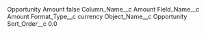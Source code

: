 <?xml version="1.0" encoding="UTF-8"?>
<CustomMetadata xmlns="http://soap.sforce.com/2006/04/metadata" xmlns:xsi="http://www.w3.org/2001/XMLSchema-instance" xmlns:xsd="http://www.w3.org/2001/XMLSchema">
    <label>Opportunity Amount</label>
    <protected>false</protected>
    <values>
        <field>Column_Name__c</field>
        <value xsi:type="xsd:string">Amount</value>
    </values>
    <values>
        <field>Field_Name__c</field>
        <value xsi:type="xsd:string">Amount</value>
    </values>
    <values>
        <field>Format_Type__c</field>
        <value xsi:type="xsd:string">currency</value>
    </values>
    <values>
        <field>Object_Name__c</field>
        <value xsi:type="xsd:string">Opportunity</value>
    </values>
    <values>
        <field>Sort_Order__c</field>
        <value xsi:type="xsd:double">0.0</value>
    </values>
</CustomMetadata>
